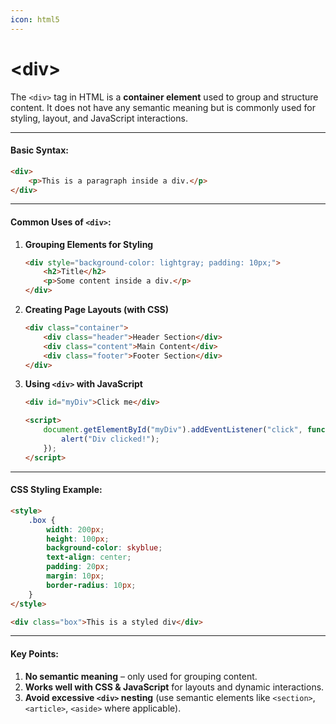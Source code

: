 ```yaml
---
icon: html5
---
```


# \<div>

The `<div>` tag in HTML is a **container element** used to group and structure content. It does not have any semantic meaning but is commonly used for styling, layout, and JavaScript interactions.

***

#### **Basic Syntax:**

```html
<div>
    <p>This is a paragraph inside a div.</p>
</div>
```

***

#### **Common Uses of `<div>`:**

1.  **Grouping Elements for Styling**

    ```html
    <div style="background-color: lightgray; padding: 10px;">
        <h2>Title</h2>
        <p>Some content inside a div.</p>
    </div>
    ```
2.  **Creating Page Layouts (with CSS)**

    ```html
    <div class="container">
        <div class="header">Header Section</div>
        <div class="content">Main Content</div>
        <div class="footer">Footer Section</div>
    </div>
    ```
3.  **Using `<div>` with JavaScript**

    ```html
    <div id="myDiv">Click me</div>

    <script>
        document.getElementById("myDiv").addEventListener("click", function() {
            alert("Div clicked!");
        });
    </script>
    ```

***

#### **CSS Styling Example:**

```html
<style>
    .box {
        width: 200px;
        height: 100px;
        background-color: skyblue;
        text-align: center;
        padding: 20px;
        margin: 10px;
        border-radius: 10px;
    }
</style>

<div class="box">This is a styled div</div>
```

***

#### **Key Points:**

1. **No semantic meaning** – only used for grouping content.
2. **Works well with CSS & JavaScript** for layouts and dynamic interactions.
3. **Avoid excessive `<div>` nesting** (use semantic elements like `<section>`, `<article>`, `<aside>` where applicable).
